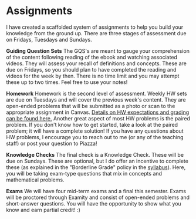 # Assignments

I have created a scaffolded system of assignments to help you build your knowledge from the ground up.  There are three stages of assessment due on Fridays, Tuesdays and Sundays.

**Guiding Question Sets**
The GQS's are meant to gauge your comprehension of the content following reading of the ebook and watching associated videos.  They will assess your recall of definitions and concepts.  These are due on Fridays, so you should plan to have completed the reading and videos for the week by then.  There is no time limit and  you may attempt these up to two times.  Feel free to use your notes!


**Homework**
Homework is the second level of assessment.  Weekly HW sets are due on Tuesdays and will cover the previous week's content.  They are open-ended problems that will be submitted as a photo or scan to the appropriate assignment in Canvas. [Details on HW expectations and grading can be found here.](https://media.ed.science.psu.edu/sites/media/ed/files/documents/homework_expectationswc_0.pdf) Another great aspect of most HW problems is the paired problem.  If you don't know how to get started, take a look at the paired problem; it will have a complete solution! If you have any questions about HW problems, I encourage you to reach out to me (or any of the teaching staff) or post your question to Piazza!  


**Knowledge Checks**
The final check is a Knowledge Check.  These will be due on Sundays.  These are optional, but I do offer an incentive to complete these (as explained in the "Borderline Grade" policy in the [syllabus](https://media.ed.science.psu.edu/sites/media/ed/files/documents/houckwc_syllabus_fall17.pdf)).  Here, you will be taking exam-type questions that mix in concepts and mathematical problems.


**Exams**
We will have four mid-term exams and a final this semester.  Exams will be proctored through Examity and consist of open-ended problems and short-answer questions. You will have the opportunity to show what you know and earn partial credit! :)